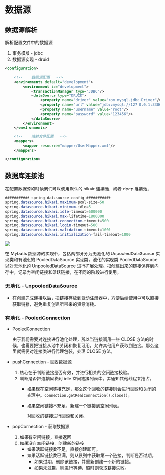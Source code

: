 # 数据源

## 数据源解析

解析配置文件中的数据源

1. 事务模版 - jdbc
2. 数据源实现 - druid

```xml
<configuration>

    <!--    数据源配置   -->
    <environments default="development">
        <environment id="development">
            <transactionManager type="JDBC"/>
            <dataSource type="DRUID">
                <property name="driver" value="com.mysql.jdbc.Driver"/>
                <property name="url" value="jdbc:mysql://127.0.0.1:3306/mybatis?useUnicode=true"/>
                <property name="username" value="root"/>
                <property name="password" value="123456"/>
            </dataSource>
        </environment>
    </environments>  

    <!--    映射文件配置   -->
    <mappers>
        <mapper resource="mapper/UserMapper.xml"/>
    </mappers>

</configuration>
```

## 数据库连接池

在配置数据源的时候我们可以使用默认的 hikair 连接池，或者 dpcp 连接池。

```java
########### spring datasource config ###########
spring.datasource.hikari.maximum-pool-size=50
spring.datasource.hikari.minimum-idle=5
spring.datasource.hikari.idle-timeout=600000
spring.datasource.hikari.max-lifetime=1800000
spring.datasource.hikari.connection-timeout=500
spring.datasource.hikari.login-timeout=500
spring.datasource.hikari.validation-timeout=1000
spring.datasource.hikari.initialization-fail-timeout=1000
```

![](MyBatisfc96d27a-985c-4c2b-86fc-e883e196d8ab%E6%89%8B%E5%86%99mybatisc0932252-e105-442a-a9ec-6577436592e5%E6%95%B0%E6%8D%AE%E6%BA%908916f7cc-824e-43a9-a427-8988fa51e9b3image.png)

在 Mybatis 数据源的实现中，包括两部分分为无池化的 UnpooledDataSource 实现类和有池化的 PooledDataSource 实现类，池化的实现类 PooledDataSource 以对无池化的 UnpooledDataSource 进行扩展处理。把创建出来的链接保存到内存中，记录为空闲链接和活跃链接，在不同的阶段进行使用。

### 无池化 - UnpooledDataSource

- 在创建完成连接以后，把链接存放到驱动注册器中，方便后续使用中可以直接获取链接，避免重复创建所带来的资源消耗。

### 有池化 - PooledConnection

- PooledConnection
    
    由于我们需要对连接进行池化处理，所以当链接调用一些 CLOSE 方法的时候，也需要把链接从池中关闭和恢复可用，允许其他用户获取到链接。那么这里就需要对连接类进行代理包装，处理 CLOSE 方法。
    
- pushConnection - 回收数据源
    1. 核心在于判断链接是否有效，并进行相关的空闲链接校验。
    2. 判断是否把连接回收到 idle 空闲链接列表中，并通知其他线程来抢占。
        - 如果现在空闲链接充足，那么这个回收的链接则会进行回滚和关闭的处理中。`connection.getRealConnection().close();`
        - 如果空闲链接不充足，新建一个链接到空闲列表。
            
            对回收的链接进行回滚和关闭。
            
- popConnection - 获取数据源
    1. 如果有空闲链接，直接返回
    2. 如果没有空闲链接，创建新的链接
        - 如果活跃链接数不足，直接创建即可。
        - 如果活跃链接数已满，则从队列中获取第一个链接，判断是否过期。
            - 如果过期，删除该链接，并重新创建一个新的链接。
            - 如果未过期，则进行等待，超时则获取链接失败。